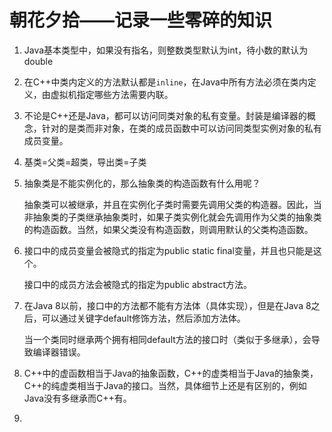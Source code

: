 # 朝花夕拾——记录一些零碎的知识

1.  Java基本类型中，如果没有指名，则整数类型默认为int，待小数的默认为double  

2.  在C++中类内定义的方法默认都是`inline`，在Java中所有方法必须在类内定义，由虚拟机指定哪些方法需要内联。

3. 不论是C++还是Java，都可以访问同类对象的私有变量。封装是编译器的概念，针对的是类而非对象，在类的成员函数中可以访问同类型实例对象的私有成员变量。

4. 基类=父类=超类，导出类=子类

5. 抽象类是不能实例化的，那么抽象类的构造函数有什么用呢？

   抽象类可以被继承，并且在实例化子类时需要先调用父类的构造器。因此，当非抽象类的子类继承抽象类时，如果子类实例化就会先调用作为父类的抽象类的构造函数。当然，如果父类没有构造函数，则调用默认的父类构造函数。

6. 接口中的成员变量会被隐式的指定为public static final变量，并且也只能是这个。

   接口中的成员方法会被隐式的指定为public abstract方法。

7. 在Java 8以前，接口中的方法都不能有方法体（具体实现），但是在Java 8之后，可以通过关键字default修饰方法，然后添加方法体。

   当一个类同时继承两个拥有相同default方法的接口时（类似于多继承），会导致编译器错误。

8. C++中的虚函数相当于Java的抽象函数，C++的虚类相当于Java的抽象类，C++的纯虚类相当于Java的接口。当然，具体细节上还是有区别的，例如Java没有多继承而C++有。

9. 

